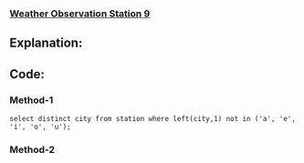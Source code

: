 ### [Weather Observation Station 9](https://www.hackerrank.com/challenges/weather-observation-station-9/problem?isFullScreen=true)

## Explanation:

## Code:
### Method-1
```mysql
select distinct city from station where left(city,1) not in ('a', 'e', 'i', 'o', 'u');
```

### Method-2
```mysql

```
